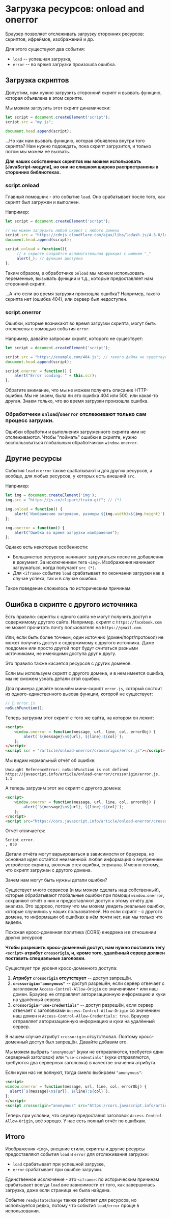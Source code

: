 # Загрузка ресурсов: onload and onerror

Браузер позволяет отслеживать загрузку сторонних ресурсов: скриптов, ифреймов, изображений и др.

Для этого существуют два события:

- `load` -- успешная загрузка,
- `error` -- во время загрузки произошла ошибка.

## Загрузка скриптов

Допустим, нам нужно загрузить сторонний скрипт и вызвать функцию, которая объявлена в этом скрипте.

Мы можем загрузить этот скрипт динамически:

```js
let script = document.createElement('script');
script.src = "my.js";

document.head.append(script);
```

...Но как нам вызвать функцию, которая объявлена внутри того скрипта? Нам нужно подождать, пока скрипт загрузится, и только потом мы можем её вызвать.

**Для наших собственных скриптов мы можем использовать [JavaScript-модули], но они не слишком широко распространены в сторонних библиотеках.**

### script.onload

Главный помощник - это событие `load`. Оно срабатывает после того, как скрипт был загружен и выполнен.

Например:

```js run
let script = document.createElement('script');

// мы можем загрузить любой скрипт с любого домена
script.src = "https://cdnjs.cloudflare.com/ajax/libs/lodash.js/4.3.0/lodash.js";
document.head.append(script);

script.onload = function(){
     // в скрипте создаётся вспомогательная функция с именем "_"
     alert(_); // функция доступна
};
```

Таким образом, в обработчике `onload` мы можем использовать переменные, вызывать функции и т.д., которые предоставляет нам сторонний скрипт.

...А что если во время загрузки произошла ошибка? Например, такого скрипта нет (ошибка 404), или сервер был недоступен.

### script.onerror
Ошибки, которые возникают во время загрузки скрипта, могут быть отслежены с помощью события `error`.

Например, давайте запросим скрипт, которого не существует:

```js run
let script = document.createElement('script');

script.src = "https://example.com/404.js"; // такого файла не существует
document.head.append(script);

script.onerror = function() {
    alert("Error loading: " + this.scr);
};
```

Обратите внимание, что мы не можем получить описание HTTP-ошибки. Мы не знаем, была ли это ошибка 404 или 500, или какая-то другая. Знаем только, что во время загрузки произошла ошибка.

### Обработчики `onload`/`onerror` отслеживают только сам процесс загрузки.

Ошибки обработки и выполнения загруженного скрипта ими не отслеживаются. Чтобы "поймать" ошибки в скрипте, нужно воспользоваться глобальным обработчиком `window.onerror`.

## Другие ресурсы

События `load` и `error` также срабатывают и для других ресурсов, а вообще, для любых ресурсов, у которых есть внешний `src`.

Например:

```js run
let img = document.createElement('img');
img.src = "https://js.cx/clipart/train.gif"; // (*)

img.onload = function() {
    alert(`Изображение загружено, размеры ${img.width}x${img.height}`);
};

img.onerror = function() {
    alert("Ошибка во время загрузки изображения");
};
```

Однако есть некоторые особенности:

- Большинство ресурсов начинают загружаться после их добавления в документ. За исключением тега `<img>`. Изображения начинают загружаться, когда получают `src (*)`.
- Для `<iframe>` событие `load` срабатывает по окончании загрузки как в случае успеха, так и в случае ошибки.

Такое поведение сложилось по историческим причинам.

## Ошибка в скрипте с другого источника

Есть правило: скрипты с одного сайта не могут получить доступ к содержимому другого сайта. Например, скрипт с `https://facebook.com` не может прочитать почту пользователя на `https://gmail.com`.

Или, если быть более точным, один источник (домен/порт/протокол) не может получить доступ к содержимому c другого источника. Даже поддомен или просто другой порт будут считаться разными источниками, не имеющими доступа друг к другу.

Это правило также касается ресурсов с других доменов.

Если мы используем скрипт с другого домена, и в нем имеется ошибка, мы не сможем узнать детали этой ошибки.

Для примера давайте возьмём мини-скрипт `error.js`, который состоит из одного-единственного вызова функции, которой не существует:
```js
// 📁 error.js
noSuchFunction();
```

Теперь загрузим этот скрипт с того же сайта, на котором он лежит:

```html run
<script>
    window.onerror = function(message, url, line, col, errorObj) {
        alert(`${message}\n${url}, ${line}:${col}`);
    };
</script>
<script scr = "/article/onload-onerror/crossorigin/error.js"></script>
```

Мы видим нормальный отчёт об ошибке:

```
Uncaught ReferenceError: noSuchFunction is not defined
https://javascript.info/article/onload-onerror/crossorigin/error.js, 1:1
```

А теперь загрузим этот же скрипт с другого домена:

```html run 
<script>
    window.onerror = function(message, url, line, col, errorObj) {
        alert(`${message}\n${url}, ${line}:${col}`);
    };
</script>
<script src="https://cors.javascript.info/article/onload-onerror/crossorigin/error.js"></script>
```

Отчёт отличается:

```
Script error.
, 0:0
```

Детали отчёта могут варьироваться в зависимости от браузера, но основная идея остаётся неизменной: любая информация о внутреннем устройстве скрипта, включая стек ошибки, спрятана. Именно потому, что скрипт загружен с другого домена.

Зачем нам могут быть нужны детали ошибки?

Существует много сервисов (и мы можем сделать наш собственный), которые обрабатывают глобальные ошибки при помощи `window.onerror`, сохраняют отчёт о них и предоставляют доступ к этому отчёту для анализа. Это здорово, потому что мы можем увидеть реальные ошибки, которые случились у наших пользователей. Но если скрипт - с другого домена, то информации об ошибках в нём почти нет, как мы только что видели.

Похожая кросс-доменная политика (CORS) внедрена и в отношении других ресурсов.

**Чтобы разрешить кросс-доменный доступ, нам нужно поставить тегу `<script>` атрибут `crossorigin`, и, кроме того, удалённый сервер должен поставить специальные заголовки.**

Существует три уровня кросс-доменного доступа:

1. **Атрибут `crossorigin` отсутствует** -- доступ запрещён.
2. **`crossorigin="anonymous"`** -- доступ разрешён, если сервер отвечает с заголовком `Access-Control-Allow-Origin` со значениями `*` или наш домен. Браузер не отправляет авторизационную информацию и куки на удалённый сервер.
3. **`crossorigin="use-credentials"`** -- доступ разрешён, если сервер отвечает с заголовками `Access-Control-Allow-Origin` со значением наш домен и `Access-Control-Allow-Credentials: true`. Браузер отправляет авторизационную информацию и куки на удалённый сервер.

В нашем случае атрибут `crossorigin` отсутствовал. Поэтому кросс-доменный доступ был запрещён. Давайте добавим его.

Мы можем выбрать `"anonymous"` (куки не отправляются, требуется один серверный заголовок) или `"use-credentials"` (куки отправляются, требуются два серверных заголовка) в качестве значения атрибута.

Если куки нас не волнуют, тогда смело выбираем `"anonymous"`:

```html
<script>
window.onerror = function(message, url, line, col, errorObj) {
  alert(`${message}\n${url}, ${line}:${col}`);
};
</script>
<script crossorigin="anonymous" src="https://cors.javascript.info/article/onload-onerror/crossorigin/error.js"></script>
```

Теперь при условии, что сервер предоставил заголовок `Access-Control-Allow-Origin`, всё хорошо. У нас есть полный отчёт по ошибкам.

## Итого

Изображения `<img>`, внешние стили, скрипты и другие ресурсы предоставляют события `load` и `error` для отслеживания загрузки:

- `load` срабатывает при успешной загрузке,
- `error` срабатывает при ошибке загрузки.

Единственное исключение - это `<iframe>`: по историческим причинам срабатывает всегда `load` вне зависимости от того, как завершилась загрузка, даже если страница не была найдена.

Событие `readystatechange` также работает для ресурсов, но используется редко, потому что события `load/error` проще в использовании.

